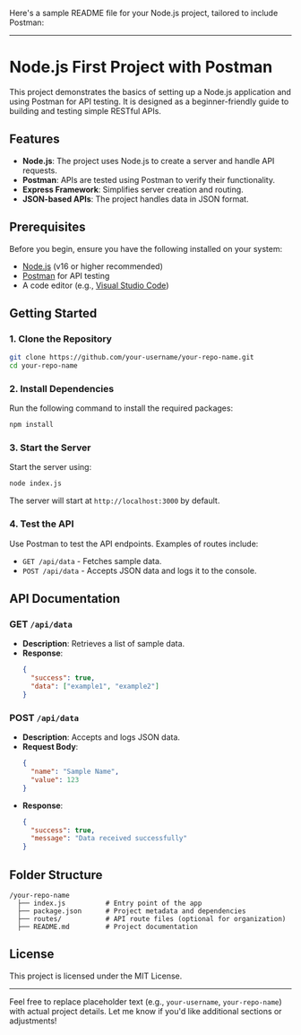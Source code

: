Here's a sample README file for your Node.js project, tailored to include Postman:

---

# Node.js First Project with Postman

This project demonstrates the basics of setting up a Node.js application and using Postman for API testing. It is designed as a beginner-friendly guide to building and testing simple RESTful APIs.

## Features

- **Node.js**: The project uses Node.js to create a server and handle API requests.
- **Postman**: APIs are tested using Postman to verify their functionality.
- **Express Framework**: Simplifies server creation and routing.
- **JSON-based APIs**: The project handles data in JSON format.

## Prerequisites

Before you begin, ensure you have the following installed on your system:

- [Node.js](https://nodejs.org/) (v16 or higher recommended)
- [Postman](https://www.postman.com/) for API testing
- A code editor (e.g., [Visual Studio Code](https://code.visualstudio.com/))

## Getting Started

### 1. Clone the Repository
```bash
git clone https://github.com/your-username/your-repo-name.git
cd your-repo-name
```

### 2. Install Dependencies
Run the following command to install the required packages:
```bash
npm install
```

### 3. Start the Server
Start the server using:
```bash
node index.js
```
The server will start at `http://localhost:3000` by default.

### 4. Test the API
Use Postman to test the API endpoints. Examples of routes include:

- `GET /api/data` - Fetches sample data.
- `POST /api/data` - Accepts JSON data and logs it to the console.

## API Documentation

### GET `/api/data`
- **Description**: Retrieves a list of sample data.
- **Response**:
  ```json
  {
    "success": true,
    "data": ["example1", "example2"]
  }
  ```

### POST `/api/data`
- **Description**: Accepts and logs JSON data.
- **Request Body**:
  ```json
  {
    "name": "Sample Name",
    "value": 123
  }
  ```
- **Response**:
  ```json
  {
    "success": true,
    "message": "Data received successfully"
  }
  ```

## Folder Structure

```
/your-repo-name
  ├── index.js          # Entry point of the app
  ├── package.json      # Project metadata and dependencies
  ├── routes/           # API route files (optional for organization)
  ├── README.md         # Project documentation
```

## License

This project is licensed under the MIT License.

---

Feel free to replace placeholder text (e.g., `your-username`, `your-repo-name`) with actual project details. Let me know if you'd like additional sections or adjustments!
